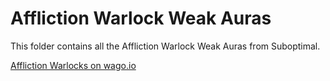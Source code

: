 # Affliction Warlock Weak Auras
This folder contains all the Affliction Warlock Weak Auras from Suboptimal.

[Affliction Warlocks on wago.io](https://wago.io/weakauras/classes/warlock/affliction)
